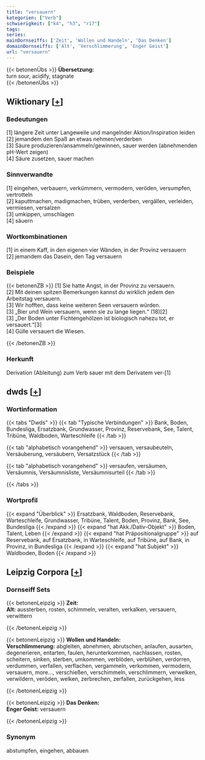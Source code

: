 ```yaml
---
title: "versauern"
kategorien: ["Verb"]
schwierigkeit: ["k4", "h3", "r17"]
tags:
series:
mainDornseiffs: ['Zeit', 'Wollen und Handeln', 'Das Denken']
domainDornseiffs: ['Alt', 'Verschlimmerung', 'Enger Geist']
url: "versauern"
---
```


{{< betonenÜbs >}}
**Übersetzung:**  
turn sour, acidify, stagnate  
{{< /betonenÜbs >}}

## Wiktionary [[+](https://de.wiktionary.org/wiki/versauern)]

### Bedeutungen
[1] längere Zeit unter Langeweile und mangelnder Aktion/Inspiration leiden  
[2] jemandem den Spaß an etwas nehmen/verderben  
[3] Säure produzieren/ansammeln/gewinnen, sauer werden (abnehmenden pH-Wert zeigen)  
[4] Säure zusetzen, sauer machen  

### Sinnverwandte
[1] eingehen, verbauern, verkümmern, vermodern, veröden, versumpfen, vertrotteln  
[2] kaputtmachen, madigmachen, trüben, verderben, vergällen, verleiden, vermiesen, versalzen  
[3] umkippen, umschlagen  
[4] säuern  

### Wortkombinationen
[1] in einem Kaff, in den eigenen vier Wänden, in der Provinz versauern  
[2] jemandem das Dasein, den Tag versauern  

### Beispiele
{{< betonenZB >}}
[1] Sie hatte Angst, in der Provinz zu versauern.  
[2] Mit deinen spitzen Bemerkungen kannst du wirklich jedem den Arbeitstag versauern.  
[3] Wir hofften, dass keine weiteren Seen versauern würden.  
[3] „Bier und Wein versauern, wenn sie zu lange liegen.“ (18)[2]  
[3] „Der Boden unter Fichtengehölzen ist biologisch nahezu tot, er versauert.“[3]  
[4] Gülle versauert die Wiesen.  

{{< /betonenZB >}}
### Herkunft
Derivation (Ableitung) zum Verb sauer mit dem Derivatem ver-[1]  



## dwds [[+](https://www.dwds.de/wb/versauern)]

### Wortinformation
{{< tabs "Dwds" >}}
{{< tab "Typische Verbindungen" >}}
Bank, Boden, Bundesliga, Ersatzbank, Grundwasser, Provinz, Reservebank, See, Talent, Tribüne, Waldboden, Warteschleife
{{< /tab >}}

{{< tab "alphabetisch vorangehend" >}}
versauen, versaubeuteln, Versäuberung, versäubern, Versatzstück
{{< /tab >}}

{{< tab "alphabetisch vorangehend" >}}
versaufen, versäumen, Versäumnis, Versäumnisliste, Versäumnisurteil
{{< /tab >}}

{{< /tabs >}}

### Wortprofil
{{< expand "Überblick" >}} Ersatzbank, Waldboden, Reservebank, Warteschleife, Grundwasser, Tribüne, Talent, Boden, Provinz, Bank, See, Bundesliga {{< /expand >}}
{{< expand "hat Akk./Dativ-Objekt" >}} Boden, Talent, Leben {{< /expand >}}
{{< expand "hat Präpositionalgruppe" >}} auf Reservebank, auf Ersatzbank, in Warteschleife, auf Tribüne, auf Bank, in Provinz, in Bundesliga {{< /expand >}}
{{< expand "hat Subjekt" >}} Waldboden, Boden {{< /expand >}}

## Leipzig Corpora [[+](https://corpora.uni-leipzig.de/en/res?word=versauern&corpusId=deu_newscrawl-public_2018)]

### Dornseiff Sets
{{< betonenLeipzig >}}
**Zeit:**  
**Alt:** aussterben, rosten, schimmeln, veralten, verkalken, versauern, verwittern  

{{< /betonenLeipzig >}}


{{< betonenLeipzig >}}
**Wollen und Handeln:**  
**Verschlimmerung:** abgleiten, abnehmen, abrutschen, anlaufen, ausarten, degenerieren, entarten, faulen, herunterkommen, nachlassen, rosten, scheitern, sinken, sterben, umkommen, verblöden, verblühen, verdorren, verdummen, verfallen, verflachen, vergammeln, verkommen, vermodern, versauern, more..., verschießen, verschimmeln, verschlimmern, verwelken, verwildern, veröden, welken, zerbrechen, zerfallen, zurückgehen, less  

{{< /betonenLeipzig >}}


{{< betonenLeipzig >}}
**Das Denken:**  
**Enger Geist:** versauern  

{{< /betonenLeipzig >}}

### Synonym
abstumpfen, eingehen, abbauen

